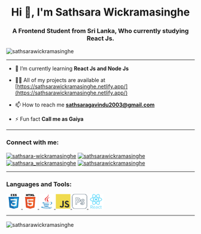 <h1 align="center">Hi 👋, I'm Sathsara Wickramasinghe</h1>
<h3 align="center">A Frontend Student from Sri Lanka, Who currently studying React Js.</h3>

<p align="left"> <img src="https://komarev.com/ghpvc/?username=sathsarawickramasinghe&label=Profile%20views&color=0e75b6&style=flat" alt="sathsarawickramasinghe" /> </p>
<hr>

- 🌱 I’m currently learning **React Js and Node Js**

- 👨‍💻 All of my projects are available at [https://sathsarawickramasinghe.netlify.app/](https://sathsarawickramasinghe.netlify.app/)

- 📫 How to reach me **sathsaragavindu2003@gmail.com**

- ⚡ Fun fact **Call me as Gaiya**
<hr>
<h3 align="left">Connect with me:</h3>
<p align="left">
<a href="https://linkedin.com/in/sathsara-wickramasinghe" target="blank"><img align="center" src="https://raw.githubusercontent.com/rahuldkjain/github-profile-readme-generator/master/src/images/icons/Social/linked-in-alt.svg" alt="sathsara-wickramasinghe" height="30" width="40" /></a>
<a href="https://www.facebook.com/sathsarawickramsinghe" target="_blank"><img align="center" src="https://raw.githubusercontent.com/rahuldkjain/github-profile-readme-generator/master/src/images/icons/Social/facebook.svg" alt="sathsarawickramasinghe" height="30" width="40" /></a>
<a href="https://www.instagram.com/sathsara_wickramasinghe/" target="blank"><img align="center" src="https://raw.githubusercontent.com/rahuldkjain/github-profile-readme-generator/master/src/images/icons/Social/instagram.svg" alt="sathsara_wickramasinghe" height="30" width="40" /></a>
<a href="https://www.youtube.com/@sathsarawickramasinghe" target="blank"><img align="center" src="https://raw.githubusercontent.com/rahuldkjain/github-profile-readme-generator/master/src/images/icons/Social/youtube.svg" alt="sathsarawickramasinghe" height="30" width="40" /></a>
</p>
<hr>
<h3 align="left">Languages and Tools:</h3>
<p align="left"> <a href="https://www.w3schools.com/css/" target="_blank" rel="noreferrer"> <img src="https://raw.githubusercontent.com/devicons/devicon/master/icons/css3/css3-original-wordmark.svg" alt="css3" width="40" height="40"/> </a> <a href="https://www.w3.org/html/" target="_blank" rel="noreferrer"> <img src="https://raw.githubusercontent.com/devicons/devicon/master/icons/html5/html5-original-wordmark.svg" alt="html5" width="40" height="40"/> </a> <a href="https://www.java.com" target="_blank" rel="noreferrer"> <img src="https://raw.githubusercontent.com/devicons/devicon/master/icons/java/java-original.svg" alt="java" width="40" height="40"/> </a> <a href="https://developer.mozilla.org/en-US/docs/Web/JavaScript" target="_blank" rel="noreferrer"> <img src="https://raw.githubusercontent.com/devicons/devicon/master/icons/javascript/javascript-original.svg" alt="javascript" width="40" height="40"/> </a> <a href="https://www.photoshop.com/en" target="_blank" rel="noreferrer"> <img src="https://raw.githubusercontent.com/devicons/devicon/master/icons/photoshop/photoshop-line.svg" alt="photoshop" width="40" height="40"/> </a> <a href="https://reactjs.org/" target="_blank" rel="noreferrer"> <img src="https://raw.githubusercontent.com/devicons/devicon/master/icons/react/react-original-wordmark.svg" alt="react" width="40" height="40"/> </a> </p>
<hr>
<p><img align="center" src="https://github-readme-stats.vercel.app/api/top-langs?username=sathsarawickramasinghe&show_icons=true&locale=en&layout=compact" alt="sathsarawickramasinghe" /></p>

